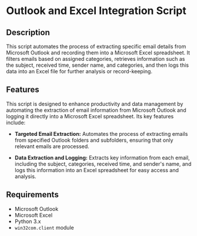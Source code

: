 # Outlook and Excel Integration Script

## Description

This script automates the process of extracting specific email details from Microsoft Outlook and recording them into a Microsoft Excel spreadsheet. It filters emails based on assigned categories, retrieves information such as the subject, received time, sender name, and categories, and then logs this data into an Excel file for further analysis or record-keeping.

## Features

This script is designed to enhance productivity and data management by automating the extraction of email information from Microsoft Outlook and logging it directly into a Microsoft Excel spreadsheet. Its key features include:

- **Targeted Email Extraction:** Automates the process of extracting emails from specified Outlook folders and subfolders, ensuring that only relevant emails are processed.

- **Data Extraction and Logging:** Extracts key information from each email, including the subject, categories, received time, and sender's name, and logs this information into an Excel spreadsheet for easy access and analysis.

## Requirements

- Microsoft Outlook
- Microsoft Excel
- Python 3.x
- `win32com.client` module
